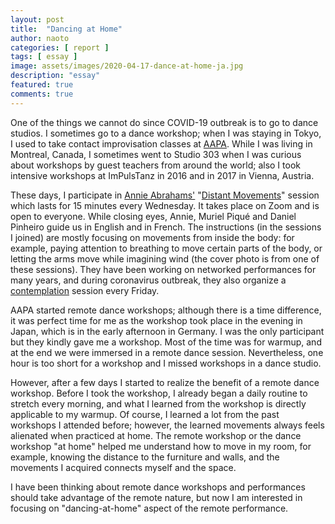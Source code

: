 ```yaml
---
layout: post
title:  "Dancing at Home"
author: naoto
categories: [ report ]
tags: [ essay ]
image: assets/images/2020-04-17-dance-at-home-ja.jpg
description: "essay"
featured: true
comments: true
---
```


One of the things we cannot do since COVID-19 outbreak is to go to dance studios. I sometimes go to a dance workshop; when I was staying in Tokyo, I used to take contact improvisation classes at [AAPA](http://minori.aapa.jp/). While I was living in Montreal, Canada, I sometimes went to Studio 303 when I was curious about workshops by guest teachers from around the world; also I took intensive workshops at ImPulsTanz in 2016 and in 2017 in Vienna, Austria.

These days, I participate in [Annie Abrahams'](https://www.bram.org/) "[Distant Movements](https://distantmovements.tumblr.com/)" session which lasts for 15 minutes every Wednesday. It takes place on Zoom and is open to everyone. While closing eyes, Annie, Muriel Piqué and Daniel Pinheiro guide us in English and in French. The instructions (in the sessions I joined) are mostly focusing on movements from inside the body: for example, paying attention to breathing to move certain parts of the body, or letting the arms move while imagining wind (the cover photo is from one of these sessions). They have been working on networked performances for many years, and during coronavirus outbreak, they also organize a [contemplation](https://bram.org/distantF/) session every Friday.

AAPA started remote dance workshops; although there is a time difference, it was perfect time for me as the workshop took place in the evening in Japan, which is in the early afternoon in Germany. I was the only participant but they kindly gave me a workshop. Most of the time was for warmup, and at the end we were immersed in a remote dance session. Nevertheless, one hour is too short for a workshop and I missed workshops in a dance studio.

However, after a few days I started to realize the benefit of a remote dance workshop. Before I took the workshop, I already began a daily routine to stretch every morning, and what I learned from the workshop is directly applicable to my warmup. Of course, I learned a lot from the past workshops I attended before; however, the learned movements always feels alienated when practiced at home. The remote workshop or the dance workshop "at home" helped me understand how to move in my room, for example, knowing the distance to the furniture and walls, and the movements I acquired connects myself and the space.

I have been thinking about remote dance workshops and performances should take advantage of the remote nature, but now I am interested in focusing on "dancing-at-home" aspect of the remote performance.
